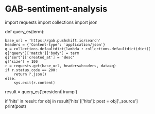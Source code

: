 # GAB-sentiment-analysis
import requests
import collections
import json

def query_es(term):

    base_url = 'https://gab.pushshift.io/search'
    headers = {'Content-type': 'application/json'}
    q = collections.defaultdict(lambda : collections.defaultdict(dict))
    q['query']['match']['body'] = term
    q['sort']['created_at'] = 'desc'
    q['size'] = 100
    r = requests.get(base_url, headers=headers, data=q)
    if r.status_code == 200:
        return r.json()
    else:
        sys.exit(r.content)

result = query_es('president|trump')

if 'hits' in result:
    for obj in result['hits']['hits']:
        post = obj['_source']
        print(post)
